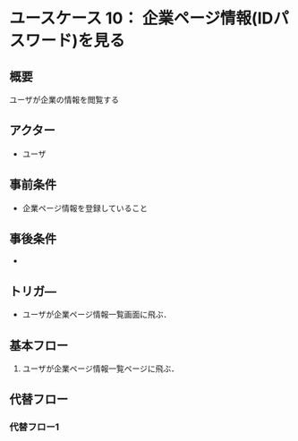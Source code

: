 # ユースケース 10： 企業ページ情報(IDパスワード)を見る

## 概要
ユーザが企業の情報を閲覧する

## アクター
- ユーザ

## 事前条件
- 企業ページ情報を登録していること

## 事後条件
- 

## トリガ―
- ユーザが企業ページ情報一覧画面に飛ぶ．

## 基本フロー
1. ユーザが企業ページ情報一覧ページに飛ぶ．



## 代替フロー
### 代替フロー1
